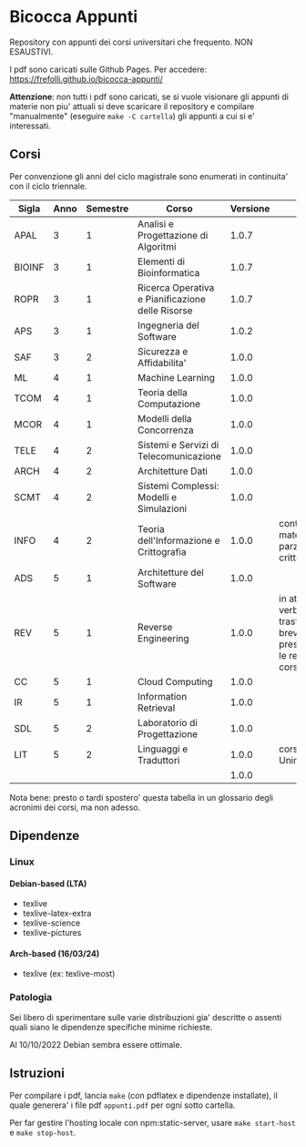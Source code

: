 # Bicocca Appunti

Repository con appunti dei corsi universitari che frequento. NON ESAUSTIVI.

I pdf sono caricati sulle Github Pages. Per accedere: https://frefolli.github.io/bicocca-appunti/

__Attenzione__: non tutti i pdf sono caricati, se si vuole visionare gli appunti di materie non piu' attuali si deve scaricare il repository e compilare "manualmente" (eseguire `make -C cartella`) gli appunti a cui si e' interessati.

## Corsi

Per convenzione gli anni del ciclo magistrale sono enumerati in continuita' con il ciclo triennale.

| Sigla | Anno | Semestre | Corso | Versione | Note | Esito |
| --- | --- | --- | --- | --- | --- | --- |
| APAL | 3 | 1 | Analisi e Progettazione di Algoritmi | 1.0.7 |  | 30 |
| BIOINF | 3 | 1 | Elementi di Bioinformatica | 1.0.7 |  | 30 |
| ROPR | 3 | 1 | Ricerca Operativa e Pianificazione delle Risorse | 1.0.7 |  | 22 |
| APS | 3 | 1 | Ingegneria del Software | 1.0.2 |  | 29 |
| SAF | 3 | 2 | Sicurezza e Affidabilita' | 1.0.0 |  | 30 |
| ML | 4 | 1 | Machine Learning | 1.0.0 |  | 30 |
| TCOM | 4 | 1 | Teoria della Computazione | 1.0.0 |  | 25 |
| MCOR | 4 | 1 | Modelli della Concorrenza | 1.0.0 |  | 25 |
| TELE | 4 | 2 | Sistemi e Servizi di Telecomunicazione | 1.0.0 |  | 29 |
| ARCH | 4 | 2 | Architetture Dati | 1.0.0 |  | 30L |
| SCMT | 4 | 2 | Sistemi Complessi: Modelli e Simulazioni | 1.0.0 |  | 30L |
| INFO | 4 | 2 | Teoria dell'Informazione e Crittografia | 1.0.0 | contiene solo materiale parziale su crittografia | 28 |
| ADS | 5 | 1 | Architetture del Software | 1.0.0 |  | 30L |
| REV | 5 | 1 | Reverse Engineering | 1.0.0 | in attesa di verbalizzazione, trasferiro' qui a breve le presentazione e le relazioni del corso | NaN |
| CC | 5 | 1 | Cloud Computing | 1.0.0 |  | 28 |
| IR | 5 | 1 | Information Retrieval | 1.0.0 |  | 30 |
| SDL | 5 | 2 | Laboratorio di Progettazione | 1.0.0 |  | NaN |
| LIT | 5 | 2 | Linguaggi e Traduttori | 1.0.0 | corso extra Unimi | NaN |
|  |  |  |  | 1.0.0 |  | NaN |

Nota bene: presto o tardi spostero' questa tabella in un glossario degli acronimi dei corsi, ma non adesso.

## Dipendenze

### Linux

#### Debian-based (LTA)

 - texlive
 - texlive-latex-extra
 - texlive-science
 - texlive-pictures

#### Arch-based (16/03/24)

 - texlive (ex: texlive-most)

### Patologia

Sei libero di sperimentare sulle varie distribuzioni gia' descritte o assenti quali siano le dipendenze specifiche minime richieste.

Al 10/10/2022 Debian sembra essere ottimale.

## Istruzioni

Per compilare i pdf, lancia `make` (con pdflatex e dipendenze installate), il quale generera' i file pdf `appunti.pdf` per ogni sotto cartella.

Per far gestire l'hosting locale con npm:static-server, usare `make start-host` e `make stop-host`.
